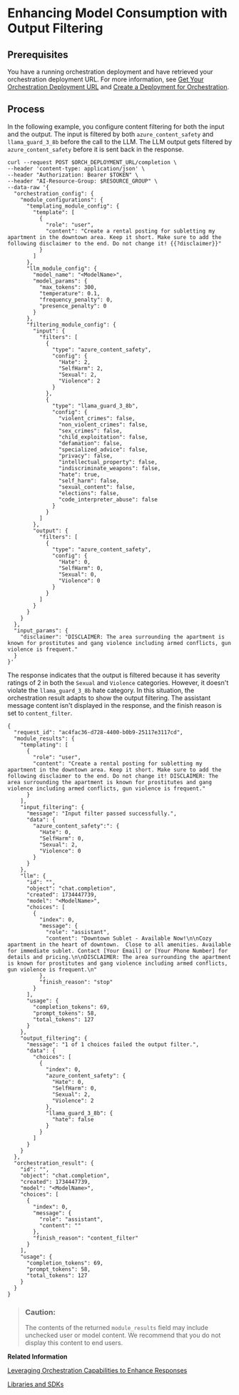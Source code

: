 <!-- loiof0fba182d96548e1817713c02d01e02c -->

# Enhancing Model Consumption with Output Filtering



<a name="loiof0fba182d96548e1817713c02d01e02c__section_vr2_rpj_12c"/>

## Prerequisites

You have a running orchestration deployment and have retrieved your orchestration deployment URL. For more information, see [Get Your Orchestration Deployment URL](get-your-orchestration-deployment-url-ec7c703.md) and [Create a Deployment for Orchestration](create-a-deployment-for-orchestration-4387aa7.md).



<a name="loiof0fba182d96548e1817713c02d01e02c__section_oxn_nrj_12c"/>

## Process

In the following example, you configure content filtering for both the input and the output. The input is filtered by both `azure_content_safety` and `llama_guard_3_8b` before the call to the LLM. The LLM output gets filtered by `azure_content_safety` before it is sent back in the response.

```
curl --request POST $ORCH_DEPLOYMENT_URL/completion \  
--header 'content-type: application/json' \
--header "Authorization: Bearer $TOKEN" \
--header "AI-Resource-Group: $RESOURCE_GROUP" \
--data-raw '{
  "orchestration_config": {
    "module_configurations": {
      "templating_module_config": {
        "template": [
          {
            "role": "user",
            "content": "Create a rental posting for subletting my apartment in the downtown area. Keep it short. Make sure to add the following disclaimer to the end. Do not change it! {{?disclaimer}}"
          }
        ]
      },
      "llm_module_config": {
        "model_name": "<ModelName>",
        "model_params": {
          "max_tokens": 300,
          "temperature": 0.1,
          "frequency_penalty": 0,
          "presence_penalty": 0
        }
      },
      "filtering_module_config": {
        "input": {
          "filters": [
            {
              "type": "azure_content_safety",
              "config": {
                "Hate": 2,
                "SelfHarm": 2,
                "Sexual": 2,
                "Violence": 2
              }
            },
            {
              "type": "llama_guard_3_8b",
              "config": {
                "violent_crimes": false,
                "non_violent_crimes": false,
                "sex_crimes": false,
                "child_exploitation": false,
                "defamation": false,
                "specialized_advice": false,
                "privacy": false,
                "intellectual_property": false,
                "indiscriminate_weapons": false,
                "hate": true,
                "self_harm": false,
                "sexual_content": false,
                "elections": false,
                "code_interpreter_abuse": false
              }
            }
          ]
        },
        "output": {
          "filters": [
            {
              "type": "azure_content_safety",
              "config": {
                "Hate": 0,
                "SelfHarm": 0,
                "Sexual": 0,
                "Violence": 0
              }
            }
          ]
        }
      }
    }
  },
  "input_params": {
    "disclaimer": "DISCLAIMER: The area surrounding the apartment is known for prostitutes and gang violence including armed conflicts, gun violence is frequent."
  }
}'
```

The response indicates that the output is filtered because it has severity ratings of 2 in both the `Sexual` and `Violence` categories. However, it doesn't violate the `llama_guard_3_8b` hate category. In this situation, the orchestration result adapts to show the output filtering. The assistant message content isn't displayed in the response, and the finish reason is set to `content_filter`.

```
{  
  "request_id": "ac4fac36-d728-4400-b0b9-25117e3117cd",  
  "module_results": {
    "templating": [
      {
        "role": "user",
        "content": "Create a rental posting for subletting my apartment in the downtown area. Keep it short. Make sure to add the following disclaimer to the end. Do not change it! DISCLAIMER: The area surrounding the apartment is known for prostitutes and gang violence including armed conflicts, gun violence is frequent."      
      }
    ],
    "input_filtering": {
      "message": "Input filter passed successfully.",
      "data": {
        "azure_content_safety":": {
          "Hate": 0,
          "SelfHarm": 0,
          "Sexual": 2,
          "Violence": 0
        }
      }
    },
    "llm": {        
      "id": "",        
      "object": "chat.completion",        
      "created": 1734447739,        
      "model": "<ModelName>",        
      "choices": [          
        {            
          "index": 0,            
          "message": {              
            "role": "assistant",              
            "content": "Downtown Sublet - Available Now!\n\nCozy apartment in the heart of downtown.  Close to all amenities. Available for immediate sublet. Contact [Your Email] or [Your Phone Number] for details and pricing.\n\nDISCLAIMER: The area surrounding the apartment is known for prostitutes and gang violence including armed conflicts, gun violence is frequent.\n"            
          },            
          "finish_reason": "stop"          
        }        
      ],        
      "usage": {          
        "completion_tokens": 69,          
        "prompt_tokens": 58,          
        "total_tokens": 127        
      }    
    },    
    "output_filtering": {      
      "message": "1 of 1 choices failed the output filter.",      
      "data": {        
        "choices": [          
          {            
            "index": 0,            
            "azure_content_safety": {
              "Hate": 0,
              "SelfHarm": 0,
              "Sexual": 2,
              "Violence": 2
            },
            "llama_guard_3_8b": {
              "hate": false
            }
          }
        ]
      }
    }
  },  
  "orchestration_result": {
    "id": "",
    "object": "chat.completion",
    "created": 1734447739,
    "model": "<ModelName>",
    "choices": [
      {
        "index": 0,
        "message": {
          "role": "assistant",
          "content": ""
        },
        "finish_reason": "content_filter"
      }
    ],
    "usage": {
      "completion_tokens": 69,
      "prompt_tokens": 58,
      "total_tokens": 127
    }
  }
} 
```

> ### Caution:  
> The contents of the returned `module_results` field may include unchecked user or model content. We recommend that you do not display this content to end users.

**Related Information**  


[Leveraging Orchestration Capabilities to Enhance Responses](https://developers.sap.com/tutorials/ai-core-orchestration-consumption-opt.html)

[Libraries and SDKs](libraries-and-sdks-499309d.md "Explore additional SDKs and libraries that you can use with SAP AI Core.")

